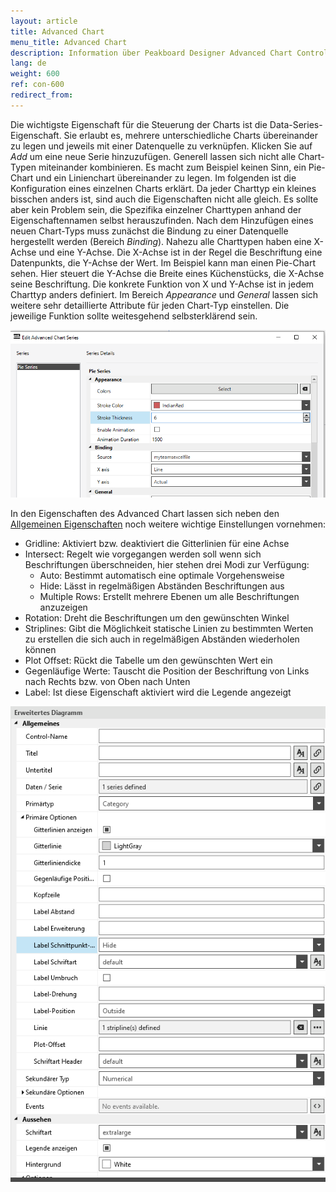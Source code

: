 ```yaml
---
layout: article
title: Advanced Chart
menu_title: Advanced Chart
description: Information über Peakboard Designer Advanced Chart Control.
lang: de
weight: 600
ref: con-600
redirect_from:
---
```



Die wichtigste Eigenschaft für die Steuerung der Charts ist die Data-Series-Eigenschaft.
Sie erlaubt es, mehrere unterschiedliche Charts übereinander zu legen und jeweils mit einer Datenquelle zu verknüpfen.
Klicken Sie auf *Add* um eine neue Serie hinzuzufügen. Generell lassen sich nicht alle Chart-Typen miteinander kombinieren. 
Es macht zum Beispiel keinen Sinn, ein Pie-Chart und ein Linienchart übereinander zu legen. Im folgenden ist die Konfiguration eines einzelnen Charts erklärt. 
Da jeder Charttyp ein kleines bisschen anders ist, sind auch die Eigenschaften nicht alle gleich.
Es sollte aber kein Problem sein, die Spezifika einzelner Charttypen anhand der Eigenschaftennamen selbst herauszufinden.
Nach dem Hinzufügen eines neuen Chart-Typs muss zunächst die Bindung zu einer Datenquelle hergestellt werden (Bereich *Binding*).
Nahezu alle Charttypen haben eine X-Achse und eine Y-Achse. Die X-Achse ist in der Regel die Beschriftung eine Datenpunkts, die Y-Achse der Wert.
Im Beispiel kann man einen Pie-Chart sehen. Hier steuert die Y-Achse die Breite eines Küchenstücks, die X-Achse seine Beschriftung. Die konkrete Funktion von X und Y-Achse ist in jedem Charttyp anders definiert.
Im Bereich *Appearance* und *General* lassen sich weitere sehr detaillierte Attribute für jeden Chart-Typ einstellen. Die jeweilige Funktion sollte weitesgehend selbsterklärend sein.


![image_1](/assets/images/Controls/advanced-chart/advancedchart-01.png)


In den Eigenschaften des Advanced Chart lassen sich neben den [Allgemeinen Eigenschaften](https://help.peakboard.com/controls/de-allgemeine-eigenschaften.html) noch weitere wichtige Einstellungen vornehmen:

* Gridline: Aktiviert bzw. deaktiviert die Gitterlinien für eine Achse
* Intersect: Regelt wie vorgegangen werden soll wenn sich Beschriftungen überschneiden, hier stehen drei Modi zur Verfügung:
	* Auto: Bestimmt automatisch eine optimale Vorgehensweise
	* Hide: Lässt in regelmäßigen Abständen Beschriftungen aus
	* Multiple Rows: Erstellt mehrere Ebenen um alle Beschriftungen anzuzeigen
* Rotation: Dreht die Beschriftungen um den gewünschten Winkel
* Striplines: Gibt die Möglichkeit statische Linien zu bestimmten Werten zu erstellen die sich auch in regelmäßigen Abständen wiederholen können
* Plot Offset: Rückt die Tabelle um den gewünschten Wert ein
* Gegenläufige Werte: Tauscht die Position der Beschriftung von Links nach Rechts bzw. von Oben nach Unten
* Label: Ist diese Eigenschaft aktiviert wird die Legende angezeigt


![image_1](/assets/images/Controls/advanced-chart/advancedchart-02.png)